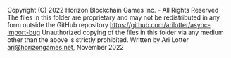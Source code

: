 Copyright (C) 2022 Horizon Blockchain Games Inc. - All Rights Reserved
The files in this folder are proprietary and may not be redistributed in any form outside the GitHub repository https://github.com/arilotter/async-import-bug
Unauthorized copying of the files in this folder via any medium other than the above is strictly prohibited.
Written by Ari Lotter <ari@horizongames.net>, November 2022
